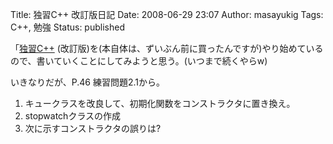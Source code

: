 Title: 独習C++ 改訂版日記
Date: 2008-06-29 23:07
Author: masayukig
Tags: C++, 勉強
Status: published

「[独習C++](http://www.amazon.co.jp/gp/redirect.html?ie=UTF8&location=http%3A%2F%2Fwww.amazon.co.jp%2F%25E7%258B%25AC%25E7%25BF%2592C-%25E3%2583%258F%25E3%2583%25BC%25E3%2583%2590%25E3%2583%25BC%25E3%2583%2588%25E3%2583%25BB%25E3%2582%25B7%25E3%2583%25AB%25E3%2583%2588%2Fdp%2F4798103187&tag=hughundercons-22&linkCode=ur2&camp=247&creative=1211)
(改訂版)を(本自体は、ずいぶん前に買ったんですが)やり始めているので、書いていくことにしてみようと思う。(いつまで続くやらw)

いきなりだが、P.46 練習問題2.1から。

1.  キュークラスを改良して、初期化関数をコンストラクタに置き換え。
2.  stopwatchクラスの作成
3.  次に示すコンストラクタの誤りは?

